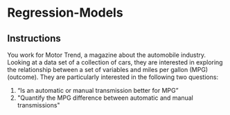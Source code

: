 # Regression-Models

## Instructions

You work for Motor Trend, a magazine about the automobile industry. Looking at a data set of a collection of cars, they are interested in exploring the relationship between a set of variables and miles per gallon (MPG) (outcome). They are particularly interested in the following two questions:

1) “Is an automatic or manual transmission better for MPG”
2) "Quantify the MPG difference between automatic and manual transmissions"
